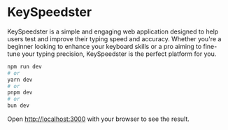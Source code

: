 # KeySpeedster

KeySpeedster is a simple and engaging web application designed to help users test and improve their typing speed and accuracy. Whether you're a beginner looking to enhance your keyboard skills or a pro aiming to fine-tune your typing precision, KeySpeedster is the perfect platform for you.



```bash
npm run dev
# or
yarn dev
# or
pnpm dev
# or
bun dev
```

Open [http://localhost:3000](http://localhost:3000) with your browser to see the result.
